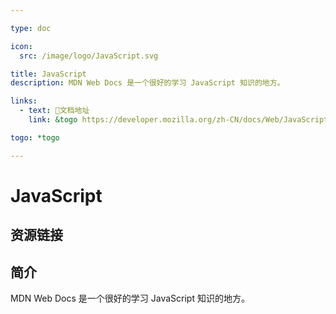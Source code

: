 ```yaml
---

type: doc

icon:
  src: /image/logo/JavaScript.svg

title: JavaScript
description: MDN Web Docs 是一个很好的学习 JavaScript 知识的地方。

links:
  - text: 📖文档地址
    link: &togo https://developer.mozilla.org/zh-CN/docs/Web/JavaScript

togo: *togo

---
```


<ShowLogo />

# JavaScript

<ShowBreadcrumb />

## 资源链接

<ShowLinks />

## 简介

MDN Web Docs 是一个很好的学习 JavaScript 知识的地方。